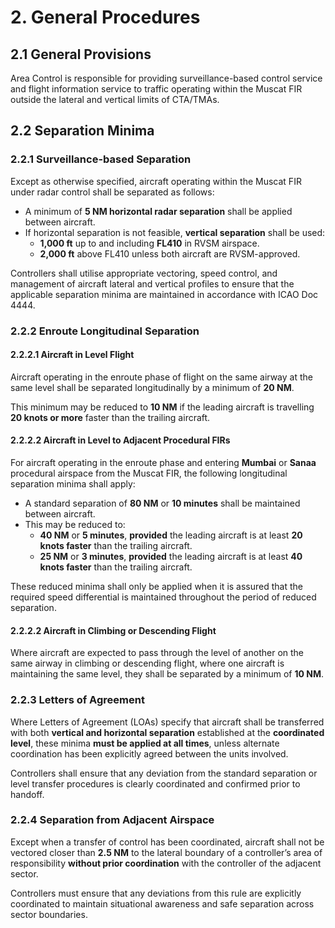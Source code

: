 # 2. General Procedures
## 2.1 General Provisions
Area Control is responsible for providing surveillance-based control service and flight information service to traffic operating within the Muscat FIR outside the lateral and vertical limits of CTA/TMAs.

## 2.2 Separation Minima
### 2.2.1 Surveillance-based Separation
Except as otherwise specified, aircraft operating within the Muscat FIR under radar control shall be separated as follows:

- A minimum of **5 NM horizontal radar separation** shall be applied between aircraft.
- If horizontal separation is not feasible, **vertical separation** shall be used:
  - **1,000 ft** up to and including **FL410** in RVSM airspace.
  - **2,000 ft** above FL410 unless both aircraft are RVSM-approved.

Controllers shall utilise appropriate vectoring, speed control, and management of aircraft lateral and vertical profiles to ensure that the applicable separation minima are maintained in accordance with ICAO Doc 4444.

### 2.2.2 Enroute Longitudinal Separation
#### 2.2.2.1 Aircraft in Level Flight
Aircraft operating in the enroute phase of flight on the same airway at the same level shall be separated longitudinally by a minimum of **20 NM**.  

This minimum may be reduced to **10 NM** if the leading aircraft is travelling **20 knots or more** faster than the trailing aircraft. 

#### 2.2.2.2 Aircraft in Level to Adjacent Procedural FIRs
For aircraft operating in the enroute phase and entering **Mumbai** or **Sanaa** procedural airspace from the Muscat FIR, the following longitudinal separation minima shall apply:

- A standard separation of **80 NM** or **10 minutes** shall be maintained between aircraft.
- This may be reduced to:
    - **40 NM** or **5 minutes**, **provided** the leading aircraft is at least **20 knots faster** than the trailing aircraft.
    - **25 NM** or **3 minutes**, **provided** the leading aircraft is at least **40 knots faster** than the trailing aircraft.

These reduced minima shall only be applied when it is assured that the required speed differential is maintained throughout the period of reduced separation.

#### 2.2.2.2 Aircraft in Climbing or Descending Flight
Where aircraft are expected to pass through the level of another on the same airway in climbing or descending flight, where one aircraft is maintaining the same level, they shall be separated by a minimum of **10 NM**. 

### 2.2.3 Letters of Agreement
Where Letters of Agreement (LOAs) specify that aircraft shall be transferred with both **vertical and horizontal separation** established at the **coordinated level**, these minima **must be applied at all times**, unless alternate coordination has been explicitly agreed between the units involved.

Controllers shall ensure that any deviation from the standard separation or level transfer procedures is clearly coordinated and confirmed prior to handoff.

### 2.2.4 Separation from Adjacent Airspace
Except when a transfer of control has been coordinated, aircraft shall not be vectored closer than **2.5 NM** to the lateral boundary of a controller’s area of responsibility **without prior coordination** with the controller of the adjacent sector.

Controllers must ensure that any deviations from this rule are explicitly coordinated to maintain situational awareness and safe separation across sector boundaries.